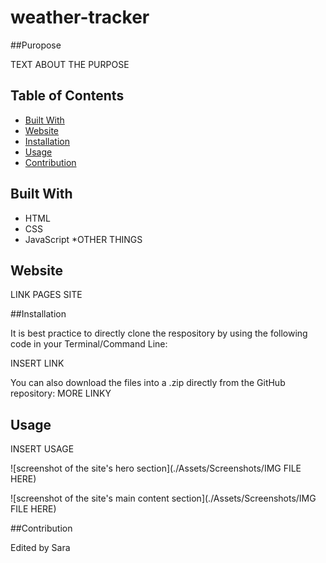 # weather-tracker

##Puropose

TEXT ABOUT THE PURPOSE

## Table of Contents
- [Built With](#built-with)
- [Website](#website)
- [Installation](#installation)
- [Usage](#usage)
- [Contribution](#contribution)

## Built With

* HTML
* CSS
* JavaScript
*OTHER THINGS

## Website

LINK PAGES SITE

##Installation

It is best practice to directly clone the respository by using the following code in your Terminal/Command Line:

INSERT LINK

You can also download the files into a .zip directly from the GitHub repository: MORE LINKY

## Usage

INSERT USAGE

![screenshot of the site's hero section](./Assets/Screenshots/IMG FILE HERE)

![screenshot of the site's main content section](./Assets/Screenshots/IMG FILE HERE)

##Contribution

Edited by Sara